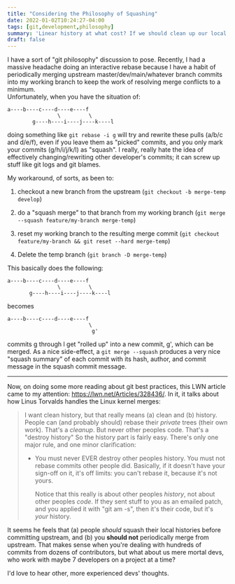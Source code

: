 ```yaml
---
title: "Considering the Philosophy of Squashing"
date: 2022-01-02T10:24:27-04:00
tags: [git,development,philosophy]
summary: 'Linear history at what cost? If we should clean up our local histories before merges/patches, how best to do it?'
draft: false 
---
```


I have a sort of "git philosophy" discussion to pose. Recently, I had a massive headache doing an interactive 
rebase because I have a habit of periodically merging upstream master/dev/main/whatever branch commits into my 
working branch to keep the work of resolving merge conflicts to a minimum.  
Unfortunately, when you have the situation of:

```text
a----b----c----d----e----f
                \         \
        g----h----i----j----k----l
```

doing something like `git rebase -i g` will try and rewrite these pulls (a/b/c and d/e/f), even if you leave 
them as "picked" commits, and you only mark your commits (g/h/i/j/k/l) as "squash". I really, really hate the 
idea of effectively changing/rewriting other developer's commits; it can screw up stuff like git logs and git 
blames.

My workaround, of sorts, as been to:

1. checkout a new branch from the upstream (`git checkout -b merge-temp develop`)

1. do a "squash merge" to that branch from my working branch (`git merge --squash feature/my-branch merge-temp`)

1. reset my working branch to the resulting merge commit (`git checkout feature/my-branch && git reset --hard merge-temp`)

1. Delete the temp branch (`git branch -D merge-temp`)

This basically does the following:

```text
a----b----c----d----e----f
                \         \
       g----h----i----j----k----l
```

becomes

```text
a----b----c----d----e----f
                          \
                           g'
```

commits g through l get "rolled up" into a new commit, g', which can be merged. As a nice side-effect, a 
`git merge --squash` produces a very nice "squash summary" of each commit with its hash, author, and commit 
message in the squash commit message.  

---

Now, on doing some more reading about git best practices, this LWN article came to my attention: 
https://lwn.net/Articles/328436/. In it, it talks about how Linus Torvalds handles the Linux kernel merges:

>I want clean history, but that really means (a) clean and (b) history.
>People can (and probably should) rebase their _private_ trees (their own
>work). That's a _cleanup_. But never other peoples code. That's a "destroy
>history"
>So the history part is fairly easy. There's only one major rule, and one
>minor clarification:
>
> - You must never EVER destroy other peoples history. You must not rebase
>   commits other people did. Basically, if it doesn't have your sign-off
>   on it, it's off limits: you can't rebase it, because it's not yours.
>
>   Notice that this really is about other peoples _history_, not about
>   other peoples _code_. If they sent stuff to you as an emailed patch,
>   and you applied it with "git am -s", then it's their code, but it's
>   _your_ history.

   
It seems he feels that (a) people _should_ squash their local histories before committing upstream, 
and (b) you **should not** periodically merge from upstream.
That makes sense when you're dealing with hundreds of commits from dozens of contributors, but what 
about us mere mortal devs, who work with maybe 7 developers 
on a project at a time?  

I'd love to hear other, more experienced devs' thoughts.
